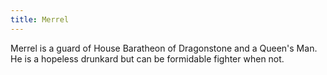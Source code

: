 ```yaml
---
title: Merrel
---
```


Merrel is a guard of House Baratheon of Dragonstone and a Queen's Man. He is a hopeless drunkard but can be formidable fighter when not.


